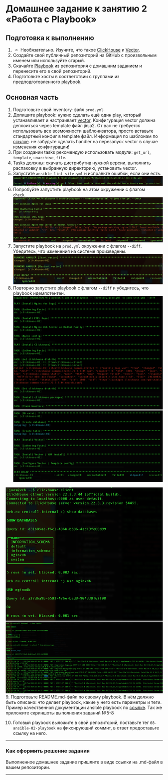 # Домашнее задание к занятию 2 «Работа с Playbook»

## Подготовка к выполнению

1. * Необязательно. Изучите, что такое [ClickHouse](https://www.youtube.com/watch?v=fjTNS2zkeBs) и [Vector](https://www.youtube.com/watch?v=CgEhyffisLY).
2. Создайте свой публичный репозиторий на GitHub с произвольным именем или используйте старый.
3. Скачайте [Playbook](./playbook/) из репозитория с домашним заданием и перенесите его в свой репозиторий.
4. Подготовьте хосты в соответствии с группами из предподготовленного playbook.

## Основная часть

1. Подготовьте свой inventory-файл `prod.yml`.
2. Допишите playbook: нужно сделать ещё один play, который устанавливает и настраивает [vector](https://vector.dev). Конфигурация vector должна деплоиться через template файл jinja2. От вас не требуется использовать все возможности шаблонизатора, просто вставьте стандартный конфиг в template файл. Информация по шаблонам по [ссылке](https://www.dmosk.ru/instruktions.php?object=ansible-nginx-install). не забудьте сделать handler на перезапуск vector в случае изменения конфигурации!
3. При создании tasks рекомендую использовать модули: `get_url`, `template`, `unarchive`, `file`.
4. Tasks должны: скачать дистрибутив нужной версии, выполнить распаковку в выбранную директорию, установить vector.
5. Запустите `ansible-lint site.yml` и исправьте ошибки, если они есть.
![5](https://github.com/joos-net/mnt-homeworks/blob/master/08-ansible-02-playbook/img/5.png)
6. Попробуйте запустить playbook на этом окружении с флагом `--check`.
![6](https://github.com/joos-net/mnt-homeworks/blob/master/08-ansible-02-playbook/img/6.png)
7. Запустите playbook на `prod.yml` окружении с флагом `--diff`. Убедитесь, что изменения на системе произведены.
![7](https://github.com/joos-net/mnt-homeworks/blob/master/08-ansible-02-playbook/img/7.png)
8. Повторно запустите playbook с флагом `--diff` и убедитесь, что playbook идемпотентен.
![81](https://github.com/joos-net/mnt-homeworks/blob/master/08-ansible-02-playbook/img/81.png)
![82](https://github.com/joos-net/mnt-homeworks/blob/master/08-ansible-02-playbook/img/82.png)

![91](https://github.com/joos-net/mnt-homeworks/blob/master/08-ansible-02-playbook/img/91.png)
![92](https://github.com/joos-net/mnt-homeworks/blob/master/08-ansible-02-playbook/img/92.png)
9. Подготовьте README.md-файл по своему playbook. В нём должно быть описано: что делает playbook, какие у него есть параметры и теги. Пример качественной документации ansible playbook по [ссылке](https://github.com/opensearch-project/ansible-playbook). Так же приложите скриншоты выполнения заданий №5-8

10. Готовый playbook выложите в свой репозиторий, поставьте тег `08-ansible-02-playbook` на фиксирующий коммит, в ответ предоставьте ссылку на него.

---

### Как оформить решение задания

Выполненное домашнее задание пришлите в виде ссылки на .md-файл в вашем репозитории.

---
